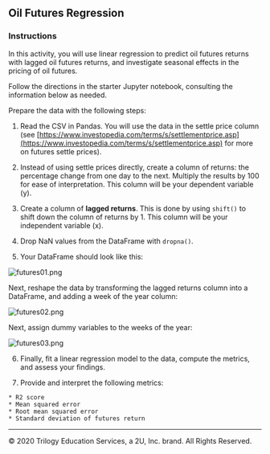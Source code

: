 ## Oil Futures Regression

### Instructions

In this activity, you will use linear regression to predict oil futures returns with lagged oil futures returns, and investigate seasonal effects in the pricing of oil futures.

Follow the directions in the starter Jupyter notebook, consulting the information below as needed.

Prepare the data with the following steps:

  1. Read the CSV in Pandas. You will use the data in the settle price column (see [https://www.investopedia.com/terms/s/settlementprice.asp](https://www.investopedia.com/terms/s/settlementprice.asp) for more on futures settle prices).

  2. Instead of using settle prices directly, create a column of returns: the percentage change from one day to the next. Multiply the results by 100 for ease of interpretation. This column will be your dependent variable (y).

  3. Create a column of **lagged returns**. This is done by using `shift()` to shift down the column of returns by 1. This column will be your independent variable (x).

  4. Drop NaN values from the DataFrame with `dropna()`.

  5. Your DataFrame should look like this:

  ![futures01.png](Images/oil_futures01.png)

Next, reshape the data by transforming the lagged returns column into a DataFrame, and adding a week of the year column:

  ![futures02.png](Images/oil_futures02.png)

Next, assign dummy variables to the weeks of the year:

  ![futures03.png](Images/oil_futures03.png)

  6. Finally, fit a linear regression model to the data, compute the metrics, and assess your findings.

  7. Provide and interpret the following metrics:

    * R2 score
    * Mean squared error
    * Root mean squared error
    * Standard deviation of futures return

---

© 2020 Trilogy Education Services, a 2U, Inc. brand. All Rights Reserved.
